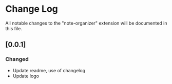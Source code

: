 # Change Log

All notable changes to the "note-organizer" extension will be documented in this file.

## [0.0.1]

### Changed
- Update readme, use of changelog
- Update logo
